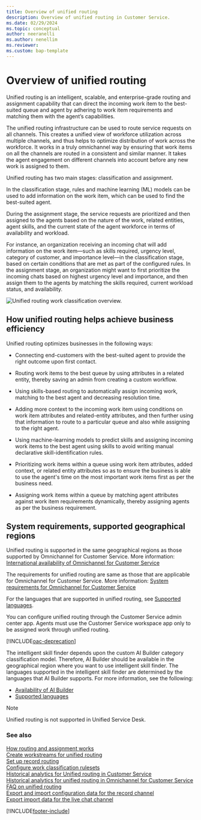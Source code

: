 ```yaml
---
title: Overview of unified routing
description: Overview of unified routing in Customer Service.
ms.date: 02/29/2024
ms.topic: conceptual
author: neeranelli
ms.author: nenellim
ms.reviewer:
ms.custom: bap-template
---
```


# Overview of unified routing

Unified routing is an intelligent, scalable, and enterprise-grade routing and assignment capability that can direct the incoming work item to the best-suited queue and agent by adhering to work item requirements and matching them with the agent’s capabilities.

The unified routing infrastructure can be used to route service requests on all channels. This creates a unified view of workforce utilization across multiple channels, and thus helps to optimize distribution of work across the workforce. It works in a truly omnichannel way by ensuring that work items on all the channels are routed in a consistent and similar manner. It takes the agent engagement on different channels into account before any new work is assigned to them.

Unified routing has two main stages: classification and assignment.

In the classification stage, rules and machine learning (ML) models can be used to add information on the work item, which can be used to find the best-suited agent.

During the assignment stage, the service requests are prioritized and then assigned to the agents based on the nature of the work, related entities, agent skills, and the current state of the agent workforce in terms of availability and workload.

For instance, an organization receiving an incoming chat will add information on the work item—such as skills required, urgency level, category of customer, and importance level—in the classification stage, based on certain conditions that are met as part of the configured rules. In the assignment stage, an organization might want to first prioritize the incoming chats based on highest urgency level and importance, and then assign them to the agents by matching the skills required, current workload status, and availability.

![Unified routing work classification overview.](../media/unified-routing-overview.png "Unified routing work classification overview")

## How unified routing helps achieve business efficiency

Unified routing optimizes businesses in the following ways:

- Connecting end-customers with the best-suited agent to provide the right outcome upon first contact.

- Routing work items to the best queue by using attributes in a related entity, thereby saving an admin from creating a custom workflow.

- Using skills-based routing to automatically assign incoming work, matching to the best agent and decreasing resolution time.

- Adding more context to the incoming work item using conditions on work item attributes and related-entity attributes, and then further using that information to route to a particular queue and also while assigning to the right agent.

- Using machine-learning models to predict skills and assigning incoming work items to the best agent using skills to avoid writing manual declarative skill-identification rules.

- Prioritizing work items within a queue using work item attributes, added context, or related entity attributes so as to ensure the business is able to use the agent's time on the most important work items first as per the business need.

- Assigning work items within a queue by matching agent attributes against work item requirements dynamically, thereby assigning agents as per the business requirement.

## System requirements, supported geographical regions

Unified routing is supported in the same geographical regions as those supported by Omnichannel for Customer Service. More information: [International availability of Omnichannel for Customer Service](../implement/international-availability.md)

The requirements for unified routing are same as those that are applicable for Omnichannel for Customer Service. More information: [System requirements for Omnichannel for Customer Service](../implement/system-requirements-omnichannel.md)

For the languages that are supported in unified routing, see [Supported languages](../implement/international-availability.md#language-availability).

You can configure unified routing through the Customer Service admin center app. Agents must use the Customer Service workspace app only to be assigned work through unified routing.

[!INCLUDE[oac-deprecation](../../includes/oac-deprecation.md)]

The intelligent skill finder depends upon the custom AI Builder category classification model. Therefore, AI Builder should be available in the geographical region where you want to use intelligent skill finder. The languages supported in the intelligent skill finder are determined by the languages that AI Builder supports. For more information, see the following:

- [Availability of AI Builder](/ai-builder/availability-region)
- [Supported languages](/ai-builder/before-you-build-text-classification-model#prerequisites)

> [!NOTE]
> Unified routing is not supported in Unified Service Desk.

### See also

[How routing and assignment works](set-up-routing-process.md)  
[Create workstreams for unified routing](create-workstreams.md)  
[Set up record routing](set-up-record-routing.md)  
[Configure work classification rulesets](configure-work-classification.md)  
[Historical analytics for Unified routing in Customer Service](../use/cs-historical-analytics-unified-routing.md)  
[Historical analytics for unified routing in Omnichannel for Customer Service](../use/oc-historical-analytics-unified-routing.md)  
[FAQ on unified routing](unified-routing-faqs.md)  
[Export and import configuration data for the record channel](../export-import-config-data-for-records.md)  
[Export import data for the live chat channel](../export-import-config-data-for-live-chat.md)  


[!INCLUDE[footer-include](../../includes/footer-banner.md)]
